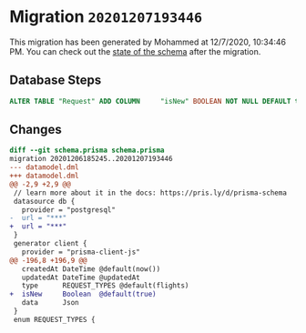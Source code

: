 # Migration `20201207193446`

This migration has been generated by Mohammed at 12/7/2020, 10:34:46 PM.
You can check out the [state of the schema](./schema.prisma) after the migration.

## Database Steps

```sql
ALTER TABLE "Request" ADD COLUMN     "isNew" BOOLEAN NOT NULL DEFAULT true
```

## Changes

```diff
diff --git schema.prisma schema.prisma
migration 20201206185245..20201207193446
--- datamodel.dml
+++ datamodel.dml
@@ -2,9 +2,9 @@
 // learn more about it in the docs: https://pris.ly/d/prisma-schema
 datasource db {
   provider = "postgresql"
-  url = "***"
+  url = "***"
 }
 generator client {
   provider = "prisma-client-js"
@@ -196,8 +196,9 @@
   createdAt DateTime @default(now())
   updatedAt DateTime @updatedAt
   type      REQUEST_TYPES @default(flights)
+  isNew     Boolean  @default(true)
   data      Json
 }
 enum REQUEST_TYPES {
```


